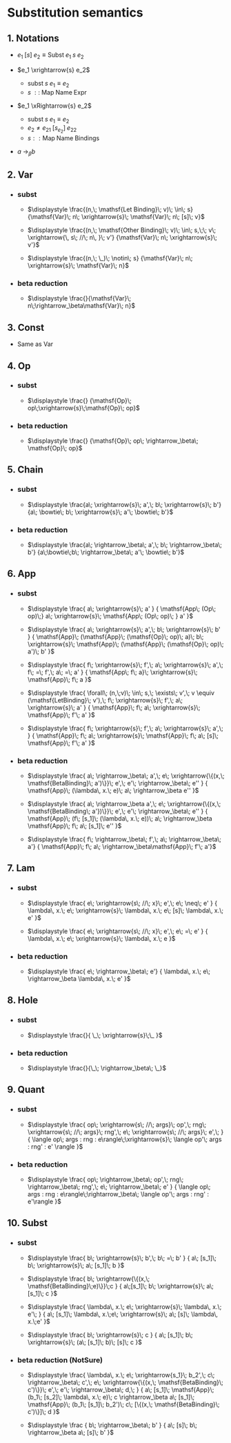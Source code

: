 <!-- markdownlint-disable MD028 MD024 -->
# Substitution semantics

## 1. Notations

- $e_1\; [s]\; e_2 \equiv \mathsf{Subst}\; e_1\; s\; e_2$

- $e_1 \xrightarrow{s} e_2$

  - $\mathsf{subst}\; s\; e_1 \equiv e_2$
  - $s\; ::\; \mathsf{Map}\; \mathsf{Name}\; \mathsf{Expr}$

- $e_1 \xRightarrow{s} e_2$

  - $\mathsf{subst}\; s\; e_1 \equiv e_2$
  - $e_2 \neq e_{21}\; [s_{e_2}]\; e_{22}$
  - $s :: \mathsf{Map}\; \mathsf{Name}\; \mathsf{Bindings}$

- $\displaystyle a\; \rightarrow_\beta b$

## 2. Var

- ### subst

  - $\displaystyle \frac{(n,\; \mathsf{Let Binding}\; v)\; \in\; s}
{\mathsf{Var}\; n\; \xrightarrow{s}\; \mathsf{Var}\; n\; [s]\; v}$

  - $\displaystyle \frac{(n,\; \mathsf{Other Binding}\; v)\; \in\; s,\;\; v\; \xrightarrow{\, s\; //\; n\, }\; v'}
{\mathsf{Var}\; n\; \xrightarrow{s}\; v'}$

  - $\displaystyle \frac{(n,\; \_)\; \notin\; s}
  {\mathsf{Var}\; n\; \xrightarrow{s}\; \mathsf{Var}\; n}$

- ### beta reduction

  - $\displaystyle \frac{}{\mathsf{Var}\; n\;\rightarrow_\beta\mathsf{Var}\; n}$

## 3. Const

- Same as Var

## 4. Op

- ### subst

  - $\displaystyle \frac{}
  {\mathsf{Op}\; op\;\xrightarrow{s}\;\mathsf{Op}\; op}$

- ### beta reduction

  - $\displaystyle \frac{}
  {\mathsf{Op}\; op\; \rightarrow_\beta\; \mathsf{Op}\; op}$

## 5. Chain

- ### subst

  - $\displaystyle \frac{a\; \xrightarrow{s}\; a',\; b\; \xrightarrow{s}\; b'}{a\; \bowtie\; b\; \xrightarrow{s}\; a'\; \bowtie\; b'}$

- ### beta reduction

  - $\displaystyle \frac{a\; \rightarrow_\beta\; a',\;
  b\; \rightarrow_\beta\; b'}
  {a\;\bowtie\;b\; \rightarrow_\beta\; a'\; \bowtie\; b'}$

## 6. App

- ### subst
  
  - $\displaystyle \frac{
    a\; \xrightarrow{s}\; a'
  } {
    \mathsf{App\; (Op\; op)\;} a\; \xrightarrow{s}\;
    \mathsf{App\; (Op\; op)\; } a'
  }$

  - $\displaystyle \frac{
    a\; \xrightarrow{s}\; a',\;
    b\; \xrightarrow{s}\; b'
  } {
    \mathsf{App}\;
    (\mathsf{App}\; (\mathsf{Op}\; op)\; a)\;
    b\; \xrightarrow{s}\;
    \mathsf{App}\;
    (\mathsf{App}\; (\mathsf{Op}\; op)\; a')\;
    b'
  }$

  - $\displaystyle \frac{
    f\; \xrightarrow{s}\; f',\;
    a\; \xrightarrow{s}\; a',\;
    f\; =\; f',\;
    a\; =\; a'
  }
  {
    \mathsf{App\; f\; a}\; \xrightarrow{s}\;
    \mathsf{App}\; f\; a
  }$

  - $\displaystyle \frac{
    \forall\; (n,\;v)\; \in\; s,\; \exists\; v',\; v \equiv (\mathsf{LetBinding}\; v'),\;
    f\; \xrightarrow{s}\; f',\;
    a\; \xrightarrow{s}\; a'
  }
  {
    \mathsf{App}\; f\; a\; \xrightarrow{s}\;
    \mathsf{App}\; f'\; a'
  }$

  - $\displaystyle \frac{
    f\; \xrightarrow{s}\; f',\;
    a\; \xrightarrow{s}\; a',\;
  }
  {
    \mathsf{App}\; f\; a\; \xrightarrow{s}\;
    \mathsf{App}\; f\; a\; [s]\; \mathsf{App}\; f'\; a'
  }$

- ### beta reduction

  - $\displaystyle \frac{
    a\; \rightarrow_\beta\; a',\;
    e\; \xrightarrow{\{(x,\; \mathsf{BetaBinding}\; a')\}}\; e',\;
    e'\; \rightarrow_\beta\; e'' }
  {
    \mathsf{App}\; (\lambda\, x.\; e)\; a\;
    \rightarrow_\beta e''
  }$

  - $\displaystyle \frac{
      a\; \rightarrow_\beta a',\;
      e\; \xrightarrow{\{(x,\; \mathsf{BetaBinding\; a'})\}}\; e',\;
      e'\; \rightarrow_\beta\; e''
    } {
      \mathsf{App}\; (f\; [s_1]\; (\lambda\, x.\; e))\; a\;
      \rightarrow_\beta
      \mathsf{App}\; f\; a\; [s_1]\; e''
    }$

  - $\displaystyle \frac{
    f\; \rightarrow_\beta\; f',\;
    a\; \rightarrow_\beta\; a'}
  {
    \mathsf{App}\; f\; a\;
    \rightarrow_\beta\mathsf{App}\; f'\; a'}$

## 7. Lam

- ### subst

  - $\displaystyle \frac{
    e\; \xrightarrow{s\; //\; x}\; e',\;
    e\; \neq\; e'
  }
  {
    \lambda\, x.\; e\; \xrightarrow{s}\;
    \lambda\, x.\; e\; [s]\; \lambda\, x.\; e'
  }$

  - $\displaystyle \frac{
    e\; \xrightarrow{s\; //\; x}\; e',\; e\; =\; e'
  }
  {
    \lambda\, x.\; e\; \xrightarrow{s}\;
    \lambda\, x.\; e
  }$

- ### beta reduction

  - $\displaystyle \frac{
    e\; \rightarrow_\beta\; e'}
  {
    \lambda\, x.\; e\; \rightarrow_\beta
    \lambda\, x.\; e'
  }$

## 8. Hole

- ### subst

  - $\displaystyle \frac{}{ \_\; \xrightarrow{s}\;\_ }$

- ### beta reduction

  - $\displaystyle \frac{}{\_\; \rightarrow_\beta\; \_}$

## 9. Quant

- ### subst

  - $\displaystyle \frac{
    op\; \xrightarrow{s\; //\; args}\; op',\;
    rng\; \xrightarrow{s\; //\; args}\; rng',\;
    e\; \xrightarrow{s\; //\; args}\; e',\;
  }
  {
    \langle op\; args : rng : e\rangle\;\xrightarrow{s}\;
    \langle op'\; args : rng' : e' \rangle
  }$

- ### beta reduction

  - $\displaystyle \frac{
    op\; \rightarrow_\beta\; op',\;
    rng\; \rightarrow_\beta\; rng',\;
    e\; \rightarrow_\beta\; e'
  } {
    \langle op\; args : rng : e\rangle\;\rightarrow_\beta\;
    \langle op'\; args : rng' : e'\rangle
  }$

## 10. Subst

<!-- - $\displaystyle \frac{s,\; \mathsf{App}\; a_1\; a_2\; \xrightarrow[\{(\_,\; \mathsf{BetaBinding}\; \_)\}]{}\; b\; \dashv\;
\mathsf{App}\; a_1 \; a_2\; \xrightarrow{s}\; a,\;}{}$ -->

- ### subst

  - $\displaystyle \frac{
    b\; \xrightarrow{s}\; b',\;
    b\; =\; b'
  } {
    a\; [s_1]\; b\; \xrightarrow{s}\;
    a\; [s_1]\; b
  }$

  - $\displaystyle \frac{
      b\; \xrightarrow{\{(x,\; \mathsf{BetaBinding}\;e)\}}\;c
    }
    {
      a\;[s_1]\; b\; \xrightarrow{s}\;
      a\;[s_1]\; c
    }$

  - $\displaystyle \frac{
      \lambda\, x.\; e\; \xrightarrow{s}\; \lambda\, x.\; e'\;
    } {
      a\; [s_1]\; \lambda\, x.\;e\; \xrightarrow{s}\;
      a\; [s]\; \lambda\, x.\;e'
    }$

  - $\displaystyle \frac{
    b\; \xrightarrow{s}\; c
  } {
    a\; [s_1]\; b\; \xrightarrow{s}\;
    (a\; [s_1]\; b)\; [s]\; c
  }$

- ### beta reduction **(NotSure)**

  - $\displaystyle \frac{
    \lambda\, x.\; e\; \xrightarrow{s_1}\; b_2',\;
    c\; \rightarrow_\beta\; c',\;
    e\; \xrightarrow{\{(x,\; \mathsf{BetaBinding}\; c')\}}\; e',\;
    e'\; \rightarrow_\beta\; d,\;
  } {
    a\; [s_1]\;
    \mathsf{App}\; (b_1\; [s_2]\; \lambda\, x.\; e)\; c
    \rightarrow_\beta
    a\; [s_1]\; \mathsf{App}\; (b_1\; [s_1]\; b_2')\; c\; [\{(x,\; \mathsf{BetaBinding}\; c')\}]\; d
  }$

  - $\displaystyle \frac {
    b\; \rightarrow_\beta\; b'
  } {
    a\; [s]\; b\; \rightarrow_\beta
    a\; [s]\; b'
  }$
  
